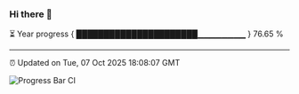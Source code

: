 ### Hi there 👋

⏳ Year progress { ██████████████████████▁▁▁▁▁▁▁▁ } 76.65 %

---

⏰ Updated on Tue, 07 Oct 2025 18:08:07 GMT

![Progress Bar CI](https://github.com/liununu/liununu/workflows/Progress%20Bar%20CI/badge.svg)
